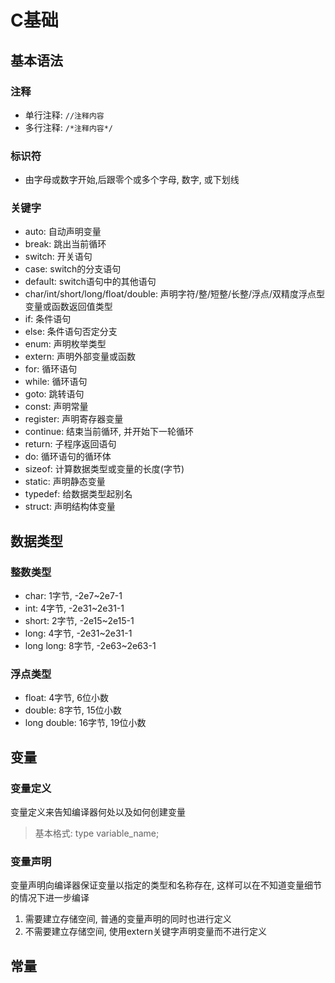 # C基础

## 基本语法

### 注释
+ 单行注释: `//注释内容`
+ 多行注释: `/*注释内容*/`

### 标识符
+ 由字母或数字开始,后跟零个或多个字母, 数字, 或下划线

### 关键字
+ auto: 自动声明变量
+ break: 跳出当前循环
+ switch: 开关语句
+ case: switch的分支语句
+ default: switch语句中的其他语句
+ char/int/short/long/float/double: 声明字符/整/短整/长整/浮点/双精度浮点型变量或函数返回值类型
+ if: 条件语句
+ else: 条件语句否定分支
+ enum: 声明枚举类型
+ extern: 声明外部变量或函数
+ for: 循环语句
+ while: 循环语句
+ goto: 跳转语句
+ const: 声明常量
+ register: 声明寄存器变量
+ continue: 结束当前循环, 并开始下一轮循环
+ return: 子程序返回语句
+ do: 循环语句的循环体
+ sizeof: 计算数据类型或变量的长度(字节)
+ static: 声明静态变量
+ typedef: 给数据类型起别名
+ struct: 声明结构体变量

## 数据类型

### 整数类型
+ char: 1字节, -2e7~2e7-1
+ int: 4字节, -2e31~2e31-1
+ short: 2字节, -2e15~2e15-1
+ long: 4字节, -2e31~2e31-1
+ long long: 8字节, -2e63~2e63-1

### 浮点类型
+ float: 4字节, 6位小数
+ double: 8字节, 15位小数
+ long double: 16字节, 19位小数

## 变量

### 变量定义
变量定义来告知编译器何处以及如何创建变量
> 基本格式: type variable_name;

### 变量声明
变量声明向编译器保证变量以指定的类型和名称存在, 这样可以在不知道变量细节的情况下进一步编译
1. 需要建立存储空间, 普通的变量声明的同时也进行定义
2. 不需要建立存储空间, 使用extern关键字声明变量而不进行定义

## 常量
